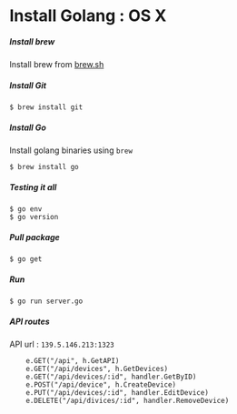 # Install Golang : OS X

##### Install brew

Install brew from [brew.sh](http://brew.sh/)

##### Install Git

```
$ brew install git 
```

##### Install Go

Install golang binaries using `brew`

```
$ brew install go
```

##### Testing it all

```
$ go env
$ go version
```

##### Pull package

```
$ go get
```

##### Run

```
$ go run server.go
```

##### API routes

API url : `139.5.146.213:1323`

```
	e.GET("/api", h.GetAPI)
	e.GET("/api/devices", h.GetDevices)
	e.GET("/api/devices/:id", handler.GetByID)
	e.POST("/api/device", h.CreateDevice)
	e.PUT("/api/devices/:id", handler.EditDevice)
	e.DELETE("/api/divices/:id", handler.RemoveDevice)
```